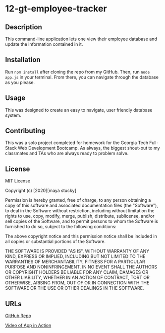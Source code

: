 # 12-gt-employee-tracker

## Description

This command-line application lets one view their employee database and update the information contained in it.

## Installation

Run `npm install` after cloning the repo from my GitHub. Then, run `node app.js` in your terminal. From there, you can navigate through the database as you please.

## Usage

This was designed to create an easy to navigate, user friendly database system.

## Contributing

This was a solo project completed for homework for the Georgia Tech Full-Stack Web Development Bootcamp. As always, the biggest shout-out to my classmates and TAs who are always ready to problem solve.

## License

MIT License

Copyright (c) [2020][maya stucky]

Permission is hereby granted, free of charge, to any person obtaining a copy of this software and associated documentation files (the "Software"), to deal in the Software without restriction, including without limitation the rights to use, copy, modify, merge, publish, distribute, sublicense, and/or sell copies of the Software, and to permit persons to whom the Software is furnished to do so, subject to the following conditions:

The above copyright notice and this permission notice shall be included in all copies or substantial portions of the Software.

THE SOFTWARE IS PROVIDED "AS IS", WITHOUT WARRANTY OF ANY KIND, EXPRESS OR IMPLIED, INCLUDING BUT NOT LIMITED TO THE WARRANTIES OF MERCHANTABILITY, FITNESS FOR A PARTICULAR PURPOSE AND NONINFRINGEMENT. IN NO EVENT SHALL THE AUTHORS OR COPYRIGHT HOLDERS BE LIABLE FOR ANY CLAIM, DAMAGES OR OTHER LIABILITY, WHETHER IN AN ACTION OF CONTRACT, TORT OR OTHERWISE, ARISING FROM, OUT OF OR IN CONNECTION WITH THE SOFTWARE OR THE USE OR OTHER DEALINGS IN THE SOFTWARE.

## URLs

[GitHub Repo](https://github.com/mayastucky/12-gt-employee-tracker)

[Video of App in Action](https://drive.google.com/file/d/1t8HCDgTnKscD1usJeQkdR0pW9Ly1LmDH/view)
